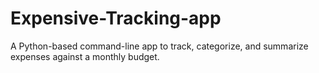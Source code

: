 # Expensive-Tracking-app
A Python-based command-line app to track, categorize, and summarize expenses against a monthly budget.
